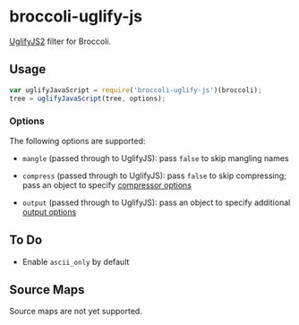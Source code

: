 # broccoli-uglify-js

[UglifyJS2](https://github.com/mishoo/UglifyJS2) filter for Broccoli.

## Usage

```js
var uglifyJavaScript = require('broccoli-uglify-js')(broccoli);
tree = uglifyJavaScript(tree, options);
```

### Options

The following options are supported:

* `mangle` (passed through to UglifyJS): pass `false` to skip mangling names

* `compress` (passed through to UglifyJS): pass `false` to skip compressing;
  pass an object to specify [compressor
  options](http://lisperator.net/uglifyjs/compress)

* `output` (passed through to UglifyJS): pass an object to specify additional
  [output options](http://lisperator.net/uglifyjs/codegen)

## To Do

* Enable `ascii_only` by default

## Source Maps

Source maps are not yet supported.
